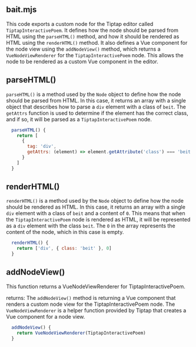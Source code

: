 ## bait.mjs

This code exports a custom node for the Tiptap editor called `TiptapInteractivePoem`. It defines how
the node should be parsed from HTML using the `parseHTML()` method, and how it should be rendered as
HTML using the `renderHTML()` method. It also defines a Vue component for the node view using the
`addNodeView()` method, which returns a `VueNodeViewRenderer` for the `TiptapInteractivePoem` node.
This allows the node to be rendered as a custom Vue component in the editor.

## parseHTML()

`parseHTML()` is a method used by the `Node` object to define how the node should be parsed from
HTML. In this case, it returns an array with a single object that describes how to parse a `div`
element with a class of `beit`. The `getAttrs` function is used to determine if the element has
the correct class, and if so, it will be parsed as a `TiptapInteractivePoem` node.

```javascript
  parseHTML() {
    return [
      {
        tag: 'div',
        getAttrs: (element) => element.getAttribute('class') === 'beit'
      }
    ]
  }
```

## renderHTML()

`renderHTML()` is a method used by the `Node` object to define how the node should be rendered as
HTML. In this case, it returns an array with a single `div` element with a class of `beit` and a
content of `0`. This means that when the `TiptapInteractivePoem` node is rendered as HTML, it will
be represented as a `div` element with the class `beit`. The `0` in the array represents the content
of the node, which in this case is empty.

```javascript
  renderHTML() {
    return ['div', { class: 'beit' }, 0]
  }
```

## addNodeView()

This function returns a VueNodeViewRenderer for TiptapInteractivePoem.

returns: The `addNodeView()` method is returning a Vue component that renders a custom node view for the TiptapInteractivePoem node. The `VueNodeViewRenderer` is a helper function provided by Tiptap that creates a Vue component for a node view.

```javascript
  addNodeView() {
    return VueNodeViewRenderer(TiptapInteractivePoem)
  }
```
